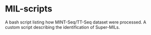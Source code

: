 # MIL-scripts
A bash script listing how MINT-Seq/TT-Seq dataset were processed.
A custom script describing the identification of Super-MILs.

